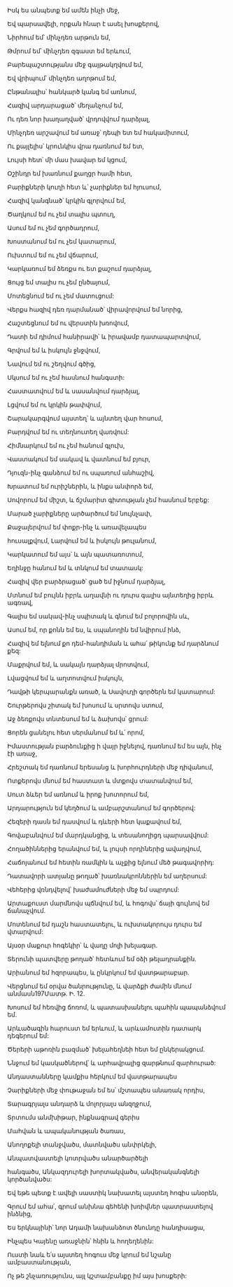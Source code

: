 Իսկ ես անպետք եմ ամեն ինչի մեջ,


Եվ պարսավելի, որքան հնար է ասել խոսքերով,


Նիրհում եմ՝ մինչդեռ արթուն եմ,


Թմրում եմ՝ մինչդեռ զգաստ եմ երևում,


Բարեպաշտությանս մեջ գայթակղվում եմ,


Եվ վրիպում՝ մինչդեռ աղոթում եմ,


Ընթանալիս՝ հանկարծ կանգ եմ առնում,


Հազիվ արդարացած՝ մեղանչում եմ,


Ու դեռ նոր խաղաղված՝ վրդովվում դարձյալ,


Մինչդեռ արշավում եմ առաջ՝ դեպի ետ եմ հակամիտում,


Ու քայլելիս՝ կրունկիս վրա դառնում եմ ետ,


Լույսի հետ՝ մի մաս խավար եմ կցում,


Օշինդր եմ խառնում քաղցր համի հետ,


Բարիքների կուղի հետ և՛ չարիքներ եմ հյուսում,


Հազիվ կանգնած՝ կրկին գլորվում եմ,


Ծաղկում եմ ու չեմ տալիս պտուղ,


Ասում եմ ու չեմ գործադրում,


Խոստանում եմ ու չեմ կատարում,


Ուխտում եմ ու չեմ վճարում,


Կարկառում եմ ձեռքս ու ետ քաշում դարձյալ,


Ցույց եմ տալիս ու չեմ ընծայում,


Մոտեցնում եմ ու չեմ մատուցում:


Վերքս հազիվ դեռ դարմանած՝ վիրավորվում եմ նորից,


Հաշտեցնում եմ ու վերստին խռովում,


Դատի եմ դիմում հանիրավի՝ և իրավամբ դատապարտվում,


Գրվում եմ և իսկույն ջնջվում,


Նավում եմ ու շեղվում գծից,


Սկսում եմ ու չեմ հասնում հանգստի:


Հաստատվում եմ և սասանվում դարձյալ,


Լցվում եմ ու կրկին թափվում,


Շարակարգվում այստեղ՝ և այնտեղ վար հոսում,


Բարդվում եմ ու տեղնուտեղ վառվում:


Հիմնարկում եմ ու չեմ հանում գլուխ,


Վաստակում եմ սակավ և վատնում եմ բյուր,


Դյուզն-ինչ գանձում եմ ու սպառում անհաշիվ,


Խրատում եմ ուրիշներին, և ինքս անփորձ եմ,


Սովորում եմ միշտ, և ճշմարիտ գիտության չեմ հասնում երբեք:


Մարած չարիքները արծարծում եմ նույնչափ,


Քաջալերվում եմ փոքր-ինչ և առավելապես


հուսալքվում, Լարվում եմ և իսկույն թուլանում,


Կարկատում եմ այս՝ և այն պատառոտում,


Եղինջը հանում եմ և տնկում եմ տատասկ:


Հազիվ վեր բարձրացած՝ ցած եմ իջնում դարձյալ,


Մտնում եմ բույնն իբրև աղավնի ու դուրս գալիս այնտեղից իբրև ագռավ,


Գալիս եմ սակավ-ինչ սպիտակ և գնում եմ բոլորովին սև,


Ասում եմ, որ քոնն եմ ես, և սպանողին եմ նվիրում ինձ,


Հազիվ եմ ելնում քո դեմ-հանդիման և ահա՛ թիկունք եմ դարձնում քեզ:


Մաքրվում եմ, և սակայն դարձյալ մրոտվում,


Լվացվում եմ և աղտոտվում իսկույն,


Դավթի կերպարանքն առած, և Սավուղի գործերն եմ կատարում:


Շուրթերովս շիտակ եմ խոսում և սրտովս ստում,


Աջ ձեռքովս տնտեսում եմ և ձախովս՝ ցրում:


Ցորեն ցանելու հետ սերմանում եմ և՛ որոմ,


Իմաստության բարձունքից ի վայր իջնելով, դառնում եմ ես այն, ինչ էի առաջ,


Հրեշտակ եմ դառնում երեսանց և խորհուրդների մեջ դիվանում,


Ոտքերովս մնում եմ հաստատ և մտքովս տատանվում եմ,


Սուտ ձևեր եմ առնում և իրոք խոտորում եմ,


Արդարություն եմ կեղծում և ամբարշտանում եմ գործերով:


Հեզերի դասն եմ դասվում և դևերի հետ կաքավում եմ,


Գովաբանվում եմ մարդկանցից, և տեսանողիցդ պարսավվում:


Հողածիններից երանվում եմ, և լույսի որդիներից ավաղվում,


Հաճոյանում եմ հետին ռամկին և աչքից ելնում մեծ թագավորիդ:


Դատավորի ատյանը թողած՝ խառնակրոններին եմ աղերսում:


Վեհերից վռնդվելով՝ խաժամուժների մեջ եմ սպրդում:


Արտաքուստ մարմնովս պճնվում եմ, և հոգովս՝ ճայի գույնով եմ ճանաչվում.


Մոտենում եմ դաշն հաստատելու, և ուխտակորույս դուրս եմ վտարվում:


Այսօր մաքուր հոգեկիր՝ և վաղը մոլի խելագար.


Տերունի պատվերը թողած՝ հետևում եմ օձի թելադրանքին.


Արիանում եմ հզորապես, և ընկրկում եմ վատթարաբար.


Վերցնում եմ օրվա ծանրությունը, և վարձքի ժամին մնում անմասն197Մատթ. Ի. 12.


Խոսում եմ հեռվից ճոռոմ, և պատասխանելու պահին պապանձվում եմ.


Արևածագին հարուստ եմ երևում, և արևամուտին դատարկ դեգերում եմ:


Ծերերի աթոռին բազմած՝ խելահեղնեի հետ եմ ընկերակցում.


Ննջում եմ կասկածներով՝ և արհավրալից զարթնում զարհուրած:


Անդաստանները կամքիս հերկում եմ վատթարապես


Չարիքների մեջ փութաջան եմ ես՝ մշտապես անառակ որդիս,


Տարագրյալս անդարձ և մոլորյալս անզղջում,


Տրտումս անմխիթար, ինքնագրավ գերիս


Մահվան և ապականության ծառաս,


Անողոքելի տանջվածս, մատնվածս անփրկելի,


Անպատվաստելի կոտրվածս անարծարծելի


հանգածս, Անկազդուրելի խորտակվածս, անվերականգնելի կործանվածս:


Եվ եթե պետք է ավելի սաստիկ նախատել այստեղ հոգիս անօրեն,


Գրում եմ ահա՛, գրում անխնա գեհենի խռիվներ պատրաստելով ինձնից,


Ես երկնայինի՝ նոր Ադամի նախանձոտ ծնունդը հանդիսացա,


Ինչպես Կայենը առաջնին՝ հնին և հողեղենին:


Ուստի նաև ե՛ս այստեղ հոգուս մեջ կրում եմ նշանը ամբաստանության,


Ոչ թե շնչառությունս, այլ կշտամբանքը իմ այս խոսքերի: